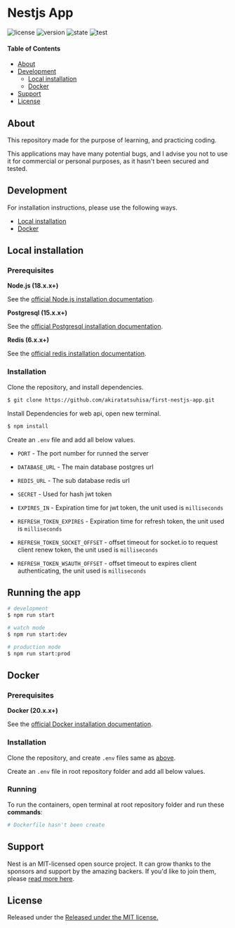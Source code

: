 # Nestjs App

![license](https://img.shields.io/badge/License-MIT-green.svg)
![version](https://img.shields.io/badge/version-0.0.1%20alpha-brightgreen.svg)
![state](https://img.shields.io/badge/state-ongoing-blue.svg)
![test](https://img.shields.io/badge/bug-crit-red.svg)

#### Table of Contents

- [About](#about)
- [Development](#development)
  - [Local installation](#local-installation)
  - [Docker](#docker)
- [Support](#support)
- [License](#license)

## About

This repository made for the purpose of learning, and practicing coding.

This applications may have many potential bugs, and I advise you not to use it for commercial or personal purposes, as it hasn't been secured and tested.

## Development

For installation instructions, please use the following ways.

- [Local installation](#local-installation)
- [Docker](#docker)

## Local installation

### Prerequisites

**Node.js (18.x.x+)**

See the [official Node.js installation documentation](https://nodejs.org/).

**Postgresql (15.x.x+)**

See the [official Postgresql installation documentation](https://www.postgresql.org/docs/current/tutorial-install.html).

**Redis (6.x.x+)**

See the [official redis installation documentation](https://redis.io/docs/getting-started/installation/).

### Installation

Clone the repository, and install dependencies.

```bash
$ git clone https://github.com/akiratatsuhisa/first-nestjs-app.git
```

Install Dependencies for web api, open new terminal.

```bash
$ npm install
```

Create an `.env` file and add all below values.

- `PORT` - The port number for runned the server

- `DATABASE_URL` - The main database postgres url
- `REDIS_URL` - The sub database redis url

- `SECRET` - Used for hash jwt token
- `EXPIRES_IN` - Expiration time for jwt token, the unit used is `milliseconds`
- `REFRESH_TOKEN_EXPIRES` - Expiration time for refresh token, the unit used is `milliseconds`
- `REFRESH_TOKEN_SOCKET_OFFSET` - offset timeout for socket.io to request client renew token, the unit used is `milliseconds`
- `REFRESH_TOKEN_WSAUTH_OFFSET` - offset timeout to expires client authenticating, the unit used is `milliseconds`


## Running the app

```bash
# development
$ npm run start

# watch mode
$ npm run start:dev

# production mode
$ npm run start:prod
```

## Docker

### Prerequisites

**Docker (20.x.x+)**

See the [official Docker installation documentation](https://docs.docker.com/get-docker/).

### Installation

Clone the repository, and create `.env` files same as [above](#local-installation).

Create an `.env` file in root repository folder and add all below values.


### Running

To run the containers, open terminal at root repository folder and run these **commands**: 

```bash
# Dockerfile hasn't been create
```

## Support

Nest is an MIT-licensed open source project. It can grow thanks to the sponsors and support by the amazing backers. If you'd like to join them, please [read more here](https://docs.nestjs.com/support).

## License

Released under the [Released under the MIT license.](LICENSE)

